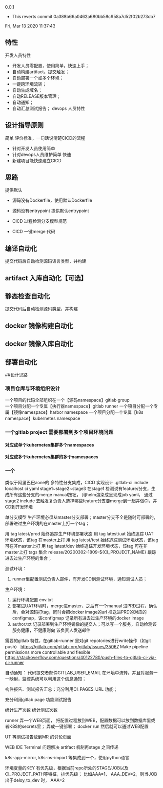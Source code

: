 0.0.1

  - This reverts commit 0a388b66a0462a680bb58c958a7d52f02b273cb7

Fri, Mar 13 2020 11:37:43  

## 特性

开发人员特性
* 开发人员零配置，使用简单，快速上手；
* 自动构建artifact，提交触发；
* 自动部署一个或多个环境；
* 一键跨环境流转；
* 自动生成域名；
* 自动RELEASE版本管理；
* 自动通知；
* 自动汇总测试报告；
devops 人员特性


## 设计指导原则
简单
评价标准，一句话说清楚CICD的流程
* 针对开发人员使用简单
* 针对devops人员维护简单
快速
* 新建项目能快速建立CICD

## 思路
提供默认
*  源码没有Dockerfile，使用默认Dockerfile
*  源码没有entrypoint 提供默认entrypoint

* CICD 过程检测分支模型规范
* CICD 一键merge 代码
## 编译自动化
提交代码后自动检测源码语言类型，并构建

## artifact 入库自动化【可选】

## 静态检查自动化
提交代码后自动检测源码类型，并构建

## docker 镜像构建自动化

## docker 镜像入库自动化

## 部署自动化


##设计思路
### 项目仓库与环境组织设计
一个项目的代码全部组织在一个【源码namespace】gitlab group  
一个项目分配一个专属【执行器namespace】gitlab runner
一个项目分配一个专属【镜像namespace】harbor namespace
一个项目分配一个专属【k8s namespace】kubernetes namespace

### 一个gitlab project 需要部署到多个项目环境问题

#### 对应成单个kubernetes集群多个namespaces

#### 对应成多个kubernetes集群的多个namespaces



### 一个

类似于阿里巴巴aone的
多特性分支集成，CICD 实现设计
.gitlab-ci include localhost ci yaml
stage1~stage2~stage3
在stage1 检测说有feature/分支，生成所有这些分支的merge manual按钮，
用helm渲染成呈现成job yaml，
通过stage2 include 去触发复负责人选择哪些feature分支要merge到一起并做CI，并CD到开发环境


单分支模型
生产环境必须从master分支部署；master分支不全是随时可部署的，部署进过生产环境的在master上打一个tag；

用 tag latest/prod 始终追踪生产环境部署状态
用 tag latest/uat 始终追踪 UAT 环境状态，该tag 在master上打
用 tag latest/test 始终追踪测试环境状态，该tag 可在非master上打
用 tag latest/dev  始终追踪开发环境状态，该tag 可在非master上打
tags 集合 release/20200302-1809-${CI_PROJECT_NAME} 跟踪进去过生产环境的集合；


测试环境：
1.  runner里配置测试负责人邮件，有开发CD到测试环境，通知测试人员；



生产环境：
1. 运行环境配置 env.txt 
2. 部署进UAT环境时，merge进master，之后有一个manual 进PRD过程，确认后，会对源码打tag，同时会把docker image的url 推送进PRD的对应的configmap，该configmap
记录所有进去过生产环境的docker image
3. author.txt 记录部署到生产环境镜像的提交人；可以写一个服务，自动检测该服务健康，不健康则向
该负责人发送邮件



需要的gitlab 特性，在gitlab-runner 里对git repotories进行write操作（如git push）
https://gitlab.com/gitlab-org/gitlab/issues/35067 Make pipeline permissions more controllable and flexible
https://stackoverflow.com/questions/40122780/push-files-to-gitlab-ci-via-ci-runner


自动通知：
代码提交者邮件GITLAB_USER_EMAIL 在环境中流转，并且对服务一一映射，监控系统可以利用这个信息通知；

构件报告、测试报告汇总；充分利用CI_PAGES_URL 功能；

充分利用gitlab page 功能测试报告

统计生产次数
统计测试次数


runner 弄一个WEB页面，
把配置过程放到WEB，配置数据可以放到数据库里或者K8S的secrets里；
弄成一键部署；
docker run
然后就可以通过WEB配置

UT 等测试报告放到MR 的讨论页面

WEB IDE Terminal 问题解决
artifact 机制再stage 之间传递

k8s-app-mirror, k8s-ns-import 等集成到一个，使用python语言

环境变量的KEY 有优先级，根据当前repo所处的STAGE/JOB以及CI_PROJECT_PATH等特征，排优先级；
比如AAA=1， AAA_DEV=2，则当JOB出于deloy_to_dev 时， AAA=2